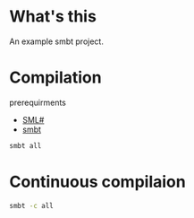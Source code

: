 # What's this
An example smbt project.

# Compilation
prerequirments

* [SML#](http://www.pllab.riec.tohoku.ac.jp/smlsharp/)
* [smbt](https://github.com/finrod/smbt)

```sh
smbt all
```

# Continuous compilaion

```sh
smbt -c all
```
